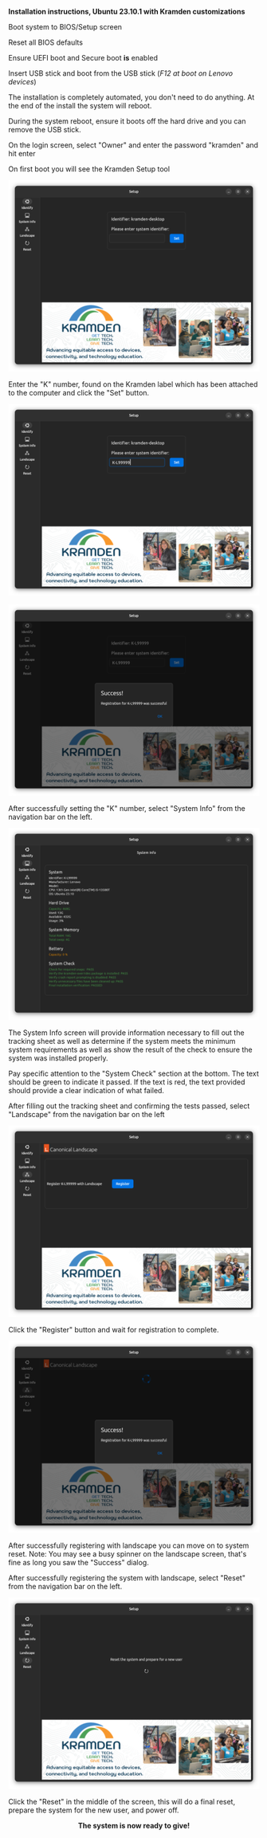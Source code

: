 **Installation instructions, Ubuntu 23.10.1 with Kramden customizations**

Boot system to BIOS/Setup screen

Reset all BIOS defaults

Ensure UEFI boot and Secure boot **is** enabled

Insert USB stick and boot from the USB stick (*F12 at boot on Lenovo devices*)

The installation is completely automated, you don't need to do anything.  At the end of the install the system will reboot.

During the system reboot, ensure it boots off the hard drive and you can remove the USB stick.

On the login screen, select "Owner" and enter the password "kramden" and hit enter

On first boot you will see the Kramden Setup tool

![01-setup.png](images/01-setup.png)

Enter the "K" number, found on the Kramden label which has been attached to the computer and click the "Set" button.

![02-setup-hostname.png](images/02-setup-hostname.png)

![03-setup-hostname-success.png](images/03-setup-hostname-success.png)

After successfully setting the "K" number, select "System Info" from the navigation bar on the left.

![04-system-info.png](images/04-system-info.png)

The System Info screen will provide information necessary to fill out the tracking sheet as well as determine if the system meets the minimum system requirements as well as show the result of the check to ensure the system was installed properly.

Pay specific attention to the "System Check" section at the bottom.  The text should be green to indicate it passed.  If the text is red, the text provided should provide a clear indication of what failed.

After filling out the tracking sheet and confirming the tests passed, select "Landscape" from the navigation bar on the left

![05-landscape.png](images/05-landscape.png)

Click the "Register" button and wait for registration to complete.

![06-landscape-success.png](images/06-landscape-success.png)

After successfully registering with landscape you can move on to system reset.  Note:  You may see a busy spinner on the landscape screen, that's fine as long you saw the "Success" dialog.

After successfully registering the system with landscape, select "Reset" from the navigation bar on the left.

![07-reset-and-poweroff.png](images/07-reset-and-poweroff.png)

Click the "Reset" in the middle of the screen, this will do a final reset, prepare the system for the new user, and power off.

**<p align=center>The system is now ready to give!</p>**
